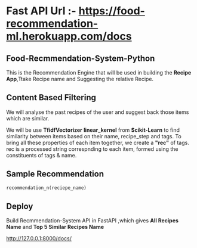 # Fast API Url :- https://food-recommendation-ml.herokuapp.com/docs


## Food-Recmmendation-System-Python


This is the Recommendation Engine that will be used in building the <b>Recipe App</b>,Ttake Recipe name and Suggesting the relative Recipe.


## Content Based Filtering

We will analyse the past recipes of the user and suggest back those items which are similar.

We will be use <b>TfidfVectorizer</b>  <b>linear_kernel</b> from <b>Scikit-Learn</b> to find similarity between items based on their name, recipe_step and tags. To bring all these properties of each item together, we create a <b>"rec"</b> of tags. rec is a processed string correspnding to each item, formed using the constituents of tags & name.


## Sample Recommendation

```python
recommendation_n(reciepe_name)
```

## Deploy

Build Recmmendation-System API in FastAPI ,which gives <b>All Recipes Name</b> and <b>Top 5 Similar Recipes Name</b>

http://127.0.0.1:8000/docs/
